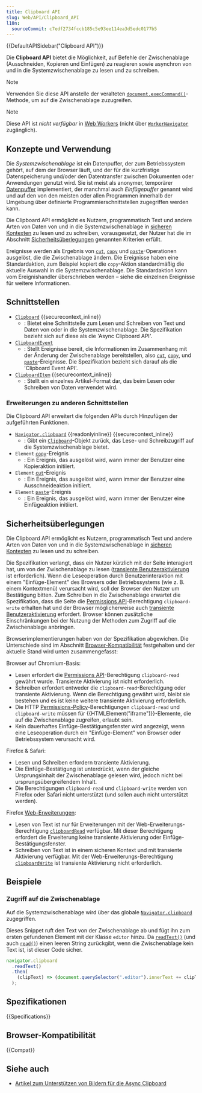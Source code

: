 ```yaml
---
title: Clipboard API
slug: Web/API/Clipboard_API
l10n:
  sourceCommit: c7edf2734fccb185c5e93ee114ea3d5edc0177b5
---
```


{{DefaultAPISidebar("Clipboard API")}}

Die **Clipboard API** bietet die Möglichkeit, auf Befehle der Zwischenablage (Ausschneiden, Kopieren und Einfügen) zu reagieren sowie asynchron von und in die Systemzwischenablage zu lesen und zu schreiben.

> [!NOTE]
> Verwenden Sie diese API anstelle der veralteten [`document.execCommand()`](/de/docs/Web/API/Document/execCommand)-Methode, um auf die Zwischenablage zuzugreifen.

> [!NOTE]
> Diese API ist _nicht verfügbar_ in [Web Workers](/de/docs/Web/API/Web_Workers_API) (nicht über [`WorkerNavigator`](/de/docs/Web/API/WorkerNavigator) zugänglich).

## Konzepte und Verwendung

Die _Systemzwischenablage_ ist ein Datenpuffer, der zum Betriebssystem gehört, auf dem der Browser läuft, und der für die kurzfristige Datenspeicherung und/oder den Datentransfer zwischen Dokumenten oder Anwendungen genutzt wird. Sie ist meist als anonymer, temporärer [Datenpuffer](https://de.wikipedia.org/wiki/Datenpuffer) implementiert, der manchmal auch _Einfügepuffer_ genannt wird und auf den von den meisten oder allen Programmen innerhalb der Umgebung über definierte Programmierschnittstellen zugegriffen werden kann.

Die Clipboard API ermöglicht es Nutzern, programmatisch Text und andere Arten von Daten von und in die Systemzwischenablage in [sicheren Kontexten](/de/docs/Web/Security/Secure_Contexts) zu lesen und zu schreiben, vorausgesetzt, der Nutzer hat die im Abschnitt [Sicherheitsüberlegungen](#sicherheitsüberlegungen) genannten Kriterien erfüllt.

Ereignisse werden als Ergebnis von [`cut`](/de/docs/Web/API/Element/cut_event), [`copy`](/de/docs/Web/API/Element/copy_event) und [`paste`](/de/docs/Web/API/Element/paste_event)-Operationen ausgelöst, die die Zwischenablage ändern. Die Ereignisse haben eine Standardaktion, zum Beispiel kopiert die `copy`-Aktion standardmäßig die aktuelle Auswahl in die Systemzwischenablage. Die Standardaktion kann vom Ereignishandler überschrieben werden – siehe die einzelnen Ereignisse für weitere Informationen.

## Schnittstellen

- [`Clipboard`](/de/docs/Web/API/Clipboard) {{securecontext_inline}}
  - : Bietet eine Schnittstelle zum Lesen und Schreiben von Text und Daten von oder in die Systemzwischenablage. Die Spezifikation bezieht sich auf diese als die 'Async Clipboard API'.
- [`ClipboardEvent`](/de/docs/Web/API/ClipboardEvent)
  - : Stellt Ereignisse bereit, die Informationen im Zusammenhang mit der Änderung der Zwischenablage bereitstellen, also [`cut`](/de/docs/Web/API/Element/cut_event), [`copy`](/de/docs/Web/API/Element/copy_event), und [`paste`](/de/docs/Web/API/Element/paste_event)-Ereignisse. Die Spezifikation bezieht sich darauf als die 'Clipboard Event API'.
- [`ClipboardItem`](/de/docs/Web/API/ClipboardItem) {{securecontext_inline}}
  - : Stellt ein einzelnes Artikel-Format dar, das beim Lesen oder Schreiben von Daten verwendet wird.

### Erweiterungen zu anderen Schnittstellen

Die Clipboard API erweitert die folgenden APIs durch Hinzufügen der aufgeführten Funktionen.

- [`Navigator.clipboard`](/de/docs/Web/API/Navigator/clipboard) {{readonlyinline}} {{securecontext_inline}}
  - : Gibt ein [`Clipboard`](/de/docs/Web/API/Clipboard)-Objekt zurück, das Lese- und Schreibzugriff auf die Systemzwischenablage bietet.
- `Element` [`copy`](/de/docs/Web/API/Element/copy_event)-Ereignis
  - : Ein Ereignis, das ausgelöst wird, wann immer der Benutzer eine Kopieraktion initiiert.
- `Element` [`cut`](/de/docs/Web/API/Element/cut_event)-Ereignis
  - : Ein Ereignis, das ausgelöst wird, wann immer der Benutzer eine Ausschneideaktion initiiert.
- `Element` [`paste`](/de/docs/Web/API/Element/paste_event)-Ereignis
  - : Ein Ereignis, das ausgelöst wird, wann immer der Benutzer eine Einfügeaktion initiiert.

<!-- Hinweis: Das `Window: clipboardchange`-Ereignis ist in der Spezifikation, jedoch nicht implementiert -->

## Sicherheitsüberlegungen

Die Clipboard API ermöglicht es Nutzern, programmatisch Text und andere Arten von Daten von und in die Systemzwischenablage in [sicheren Kontexten](/de/docs/Web/Security/Secure_Contexts) zu lesen und zu schreiben.

Die Spezifikation verlangt, dass ein Nutzer kürzlich mit der Seite interagiert hat, um von der Zwischenablage zu lesen ([transiente Benutzeraktivierung](/de/docs/Web/Security/User_activation) ist erforderlich). Wenn die Leseoperation durch Benutzerinteraktion mit einem "Einfüge-Element" des Browsers oder Betriebssystems (wie z. B. einem Kontextmenü) verursacht wird, soll der Browser den Nutzer um Bestätigung bitten. Zum Schreiben in die Zwischenablage erwartet die Spezifikation, dass die Seite die [Permissions API](/de/docs/Web/API/Permissions_API)-Berechtigung `clipboard-write` erhalten hat und der Browser möglicherweise auch [transiente Benutzeraktivierung](/de/docs/Web/Security/User_activation) erfordert. Browser können zusätzliche Einschränkungen bei der Nutzung der Methoden zum Zugriff auf die Zwischenablage anbringen.

Browserimplementierungen haben von der Spezifikation abgewichen. Die Unterschiede sind im Abschnitt [Browser-Kompatibilität](#browser-kompatibilität) festgehalten und der aktuelle Stand wird unten zusammengefasst:

Browser auf Chromium-Basis:

- Lesen erfordert die [Permissions API](/de/docs/Web/API/Permissions_API)-Berechtigung `clipboard-read` gewährt wurde. Transiente Aktivierung ist nicht erforderlich.
- Schreiben erfordert entweder die `clipboard-read`-Berechtigung oder transiente Aktivierung. Wenn die Berechtigung gewährt wird, bleibt sie bestehen und es ist keine weitere transiente Aktivierung erforderlich.
- Die HTTP [Permissions-Policy](/de/docs/Web/HTTP/Headers/Permissions-Policy)-Berechtigungen `clipboard-read` und `clipboard-write` müssen für {{HTMLElement("iframe")}}-Elemente, die auf die Zwischenablage zugreifen, erlaubt sein.
- Kein dauerhaftes Einfüge-Bestätigungsfenster wird angezeigt, wenn eine Leseoperation durch ein "Einfüge-Element" von Browser oder Betriebssystem verursacht wird.

Firefox & Safari:

- Lesen und Schreiben erfordern transiente Aktivierung.
- Die Einfüge-Bestätigung ist unterdrückt, wenn der gleiche Ursprungsinhalt der Zwischenablage gelesen wird, jedoch nicht bei ursprungsübergreifendem Inhalt.
- Die Berechtigungen `clipboard-read` und `clipboard-write` werden von Firefox oder Safari nicht unterstützt (und sollen auch nicht unterstützt werden).

Firefox [Web-Erweiterungen](/de/docs/Mozilla/Add-ons/WebExtensions/Interact_with_the_clipboard):

- Lesen von Text ist nur für Erweiterungen mit der Web-Erweiterungs-Berechtigung [`clipboardRead`](/de/docs/Mozilla/Add-ons/WebExtensions/manifest.json/permissions#clipboardread) verfügbar. Mit dieser Berechtigung erfordert die Erweiterung keine transiente Aktivierung oder Einfüge-Bestätigungsfenster.
- Schreiben von Text ist in einem sicheren Kontext und mit transiente Aktivierung verfügbar. Mit der Web-Erweiterungs-Berechtigung [`clipboardWrite`](/de/docs/Mozilla/Add-ons/WebExtensions/manifest.json/permissions#clipboardwrite) ist transiente Aktivierung nicht erforderlich.

## Beispiele

### Zugriff auf die Zwischenablage

Auf die Systemzwischenablage wird über das globale [`Navigator.clipboard`](/de/docs/Web/API/Navigator/clipboard) zugegriffen.

Dieses Snippet ruft den Text von der Zwischenablage ab und fügt ihn zum ersten gefundenen Element mit der Klasse `editor` hinzu. Da [`readText()`](/de/docs/Web/API/Clipboard/readText) (und auch [`read()`](/de/docs/Web/API/Clipboard/read)) einen leeren String zurückgibt, wenn die Zwischenablage kein Text ist, ist dieser Code sicher.

```js
navigator.clipboard
  .readText()
  .then(
    (clipText) => (document.querySelector(".editor").innerText += clipText),
  );
```

## Spezifikationen

{{Specifications}}

## Browser-Kompatibilität

{{Compat}}

## Siehe auch

- [Artikel zum Unterstützen von Bildern für die Async Clipboard](https://web.dev/articles/async-clipboard)
